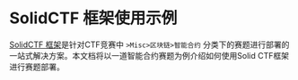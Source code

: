# SolidCTF 框架使用示例

[SolidCTF 框架](https://github.com/chainflag/solidctf)是针对CTF竞赛中 `>Misc>区块链>智能合约` 分类下的赛题进行部署的一站式解决方案。本文档将以一道智能合约赛题为例介绍如何使用Solid CTF框架进行赛题部署。

## 